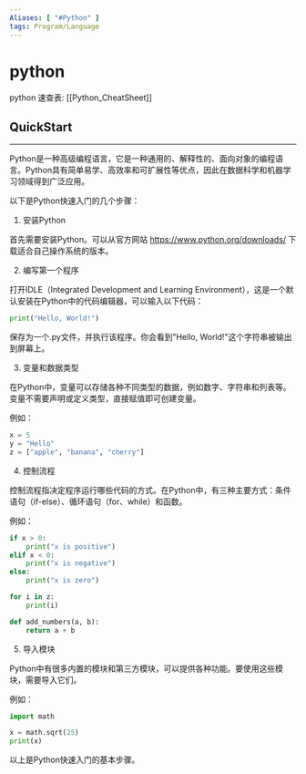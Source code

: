 ```yaml
---
Aliases: [ "#Python" ]
tags: Program/Language 
---
```

# python

python 速查表: [[Python_CheatSheet]]

## QuickStart
---

Python是一种高级编程语言，它是一种通用的、解释性的、面向对象的编程语言。Python具有简单易学、高效率和可扩展性等优点，因此在数据科学和机器学习领域得到广泛应用。

以下是Python快速入门的几个步骤：

1. 安装Python

首先需要安装Python。可以从官方网站 https://www.python.org/downloads/ 下载适合自己操作系统的版本。

2. 编写第一个程序

打开IDLE（Integrated Development and Learning Environment），这是一个默认安装在Python中的代码编辑器，可以输入以下代码：

```python
print("Hello, World!")
```

保存为一个.py文件，并执行该程序。你会看到"Hello, World!"这个字符串被输出到屏幕上。

3. 变量和数据类型

在Python中，变量可以存储各种不同类型的数据，例如数字、字符串和列表等。变量不需要声明或定义类型，直接赋值即可创建变量。

例如：

```python
x = 5
y = "Hello"
z = ["apple", "banana", "cherry"]
```

4. 控制流程

控制流程指决定程序运行哪些代码的方式。在Python中，有三种主要方式：条件语句（if-else）、循环语句（for、while）和函数。

例如：

```python
if x > 0:
    print("x is positive")
elif x < 0:
    print("x is negative")
else:
    print("x is zero")

for i in z:
    print(i)

def add_numbers(a, b):
    return a + b
```

5. 导入模块

Python中有很多内置的模块和第三方模块，可以提供各种功能。要使用这些模块，需要导入它们。

例如：

```python
import math

x = math.sqrt(25)
print(x)
```

以上是Python快速入门的基本步骤。